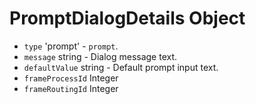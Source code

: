 # PromptDialogDetails Object

* `type` 'prompt' - `prompt`.
* `message` string - Dialog message text.
* `defaultValue` string - Default prompt input text.
* `frameProcessId` Integer
* `frameRoutingId` Integer
